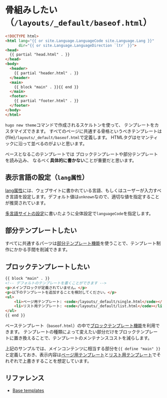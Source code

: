 # 骨組みしたい（``/layouts/_default/baseof.html``）

```html
<!DOCTYPE html>
<html lang="{{ or site.Language.LanguageCode site.Language.Lang }}"
      dir="{{ or site.Language.LanguageDirection `ltr` }}">
<head>
  {{ partial "head.html" . }}
</head>
<body>
  <header>
    {{ partial "header.html" . }}
  </header>
  <main>
    {{ block "main" . }}{{ end }}
  </main>
  <footer>
    {{ partial "footer.html" . }}
  </footer>
</body>
</html>

```

``hugo new theme``コマンドで作成されるスケルトンを使って、
テンプレートをカスタマイズできます。
すべてのページに共通する骨格というべきテンプレートは
{file}`/layouts/_default/baseof.html`で定義します。
HTMLタグはセマンティックに沿って並べるのがよいと思います。

ベースとなるこのテンプレートでは
ブロックテンプレートや部分テンプレートを読み込み、
なるべく**具体的に書かない**ことが重要だと思います。

## 表示言語の設定（``lang属性``）

[lang属性](https://developer.mozilla.org/ja/docs/Web/HTML/Global_attributes/lang)には、ウェブサイトに書かれている言語、もしくはユーザーが入力すべき言語を設定します。デフォルト値は``unknown``なので、適切な値を指定することが推奨されています。

[多言語サイトの設定](./hugo-config-languages.md)に書いたように全体設定で``languageCode``を指定します。

## 部分テンプレートしたい

すべてに共通するパーツは[部分テンプレート機能](https://gohugo.io/templates/partials/)を使うことで、テンプレート制作にかかる手間を削減できます。

## ブロックテンプレートしたい

```html
{{ block "main" . }}
<!-- デフォルトのテンプレートを書くことができます -->
<p>メインブロックが定義されていません。</p>
<p>以下のテンプレートを追加することを検討してください。</p>
<ul>
    <li>ページ用テンプレート: <code>/layouts/_default/single.html</code></li>
    <li>リスト用テンプレート: <code>/layouts/_default/list.html</code></li>
</ul>
{{ end }}
```

ベーステンプレート（``baseof.html``）の中で[ブロックテンプレート機能](https://gohugo.io/templates/base/)を利用できます。
テンプレートの種類によって変えたい部分だけをブロックテンプレートに置き換えることで、テンプレートのメンテナンスコストを減らします。

上記のサンプルでは、メインコンテンツに相当する部分を``{{ define "main" }}``と定義しておき、表示内容は[ページ用テンプレート](./hugo-layouts-single.md)と[リスト用テンプレート](./hugo-layouts-list.md)でそれぞれで上書きすることを想定しています。

## リファレンス

- [Base templates](https://gohugo.io/templates/base/)
